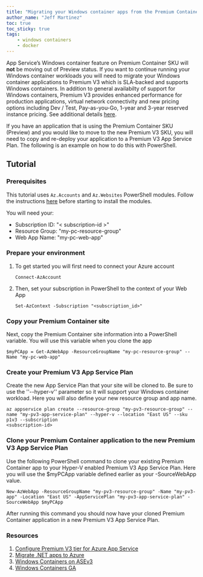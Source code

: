 ```yaml
---
title: "Migrating your Windows container apps from the Premium Container SKU (Preview) to Premium V3 SKU"
author_name: "Jeff Martinez"
toc: true
toc_sticky: true
tags:
    - windows containers
    - docker
---
```


App Service’s Windows container feature on Premium Container SKU will **not** be moving out of Preview status.  If you want to continue running your Windows container workloads you will need to migrate your Windows container applications to Premium V3 which is SLA-backed and supports Windows containers.  In addition to general availabilty of support for Windows containers, Premium V3 provides enhanced performance for production applications, virtual network connectivity and new pricing options including Dev / Test, Pay-as-you-Go, 1-year and 3-year reserved instance pricing.  See additional details [here](https://docs.microsoft.com/azure/app-service/app-service-configure-premium-tier).

If you have an application that is using the Premium Container SKU (Preview) and you would like to move to the new Premium V3 SKU, you will need to copy and re-deploy your application to a Premium V3 App Service Plan. The following is an example on how to do this with PowerShell.

## Tutorial

### Prerequisites

This tutorial uses `Az.Accounts` and `Az.Websites` PowerShell modules. Follow the instructions [here](https://docs.microsoft.com/en-us/powershell/azure/install-az-ps?view=azps-7.2.0#installation) before starting to install the modules.

You will need your:
- Subscription ID: "< subscription-id >"
- Resource Group: "my-pc-resource-group"
- Web App Name: "my-pc-web-app"

### Prepare your environment

1. To get started you will first need to connect your Azure account

    ```cli
    Connect-AzAccount
    ```
    
1. Then, set your subscription in PowerShell to the context of your Web App

    ```cli
    Set-AzContext -Subscription "<subscription_id>" 
    ```
 
### Copy your Premium Container site

Next, copy the Premium Container site information into a PowerShell variable. You will use this variable when you clone the app

```cli
$myPCApp = Get-AzWebApp -ResourceGroupName "my-pc-resource-group" --Name "my-pc-web-app"
```

### Create your Premium V3 App Service Plan

Create the new App Service Plan that your site will be cloned to. Be sure to use the ''--hyper-v'' parameter so it will support your Windows container workload. Here you will also define your new resource group and app name.

```cli
az appservice plan create --resource-group "my-pv3-resource-group" --name "my-pv3-app-service-plan" --hyper-v --location "East US" --sku p1v3 --subscription 
<subscription-id>
```
### Clone your Premium Container application to the new Premium V3 App Service Plan

Use the following PowerShell command to clone your existing Premium Container app to your Hyper-V enabled Premium V3 App Service Plan. Here you will use the $myPCApp variable defined earlier as your -SourceWebApp value.

```cli
New-AzWebApp -ResourceGroupName "my-pv3-resource-group" -Name "my-pv3-app" -Location "East US" -AppServicePlan "my-pv3-app-service-plan" -SourceWebApp $myPCApp
```

After running this command you should now have your cloned Premium Container application in a new Premium V3 App Service Plan.

### Resources

1.	[Configure Premium V3 tier for Azure App Service](https://docs.microsoft.com/azure/app-service/app-service-configure-premium-tier)
2.	[Migrate .NET apps to Azure](https://techcommunity.microsoft.com/t5/apps-on-azure-blog/migrate-modernize-net-applications-with-azure/ba-p/1696499)
3.	[Windows Containers on ASEv3](https://techcommunity.microsoft.com/t5/apps-on-azure-blog/what-s-new-in-azure-app-service-fall-ignite-2021-edition/ba-p/2901581)
4.	[Windows Containers GA](https://azure.microsoft.com/updates/app-service-announces-general-availability-of-windows-container-support/)

